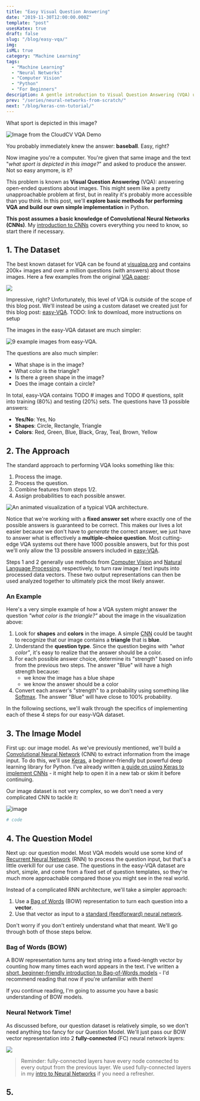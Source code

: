 ```yaml
---
title: "Easy Visual Question Answering"
date: "2019-11-30T12:00:00.000Z"
template: "post"
usesKatex: true
draft: false
slug: "/blog/easy-vqa/"
img:
isML: true
category: "Machine Learning"
tags:
  - "Machine Learning"
  - "Neural Networks"
  - "Computer Vision"
  - "Python"
  - "For Beginners"
description: A gentle introduction to Visual Question Answering (VQA) using neural networks.
prev: "/series/neural-networks-from-scratch/"
next: "/blog/keras-cnn-tutorial/"
---
```


What sport is depicted in this image?

![Image from the CloudCV VQA Demo](./media-link/vqa-post/baseball.jpg)

You probably immediately knew the answer: **baseball**. Easy, right?

Now imagine you're a computer. You're given that same image and the text "_what sport is depicted in this image?_" and asked to produce the answer. Not so easy anymore, is it?

This problem is known as **Visual Question Answering** (VQA): answering open-ended questions about images. This might seem like a pretty unapproachable problem at first, but in reality it's probably more accessible than you think. In this post, we'll **explore basic methods for performing VQA and build our own simple implementation** in Python.

**This post assumes a basic knowledge of Convolutional Neural Networks (CNNs)**. My [introduction to CNNs](/blog/intro-to-cnns-part-1/) covers everything you need to know, so start there if necessary.

## 1. The Dataset

The best known dataset for VQA can be found at [visualqa.org](https://visualqa.org) and contains 200k+ images and over a million questions (with answers) about those images. Here a few examples from the original [VQA paper](https://arxiv.org/pdf/1505.00468.pdf):

![](./media-link/vqa-post/vqa-example.png)

Impressive, right? Unfortunately, this level of VQA is outside of the scope of this blog post. We'll instead be using a custom dataset we created just for this blog post: [easy-VQA](https://github.com/vzhou842/easy-VQA). TODO: link to download, more instructions on setup

The images in the easy-VQA dataset are much simpler:

![9 example images from easy-VQA.](./media-link/vqa-post/easy-vqa-images.png)

The questions are also much simpler:

- What shape is in the image?
- What color is the triangle?
- Is there a green shape in the image?
- Does the image contain a circle?

In total, easy-VQA contains TODO # images and TODO # questions, split into training (80%) and testing (20%) sets. The questions have 13 possible answers:

- **Yes/No**: Yes, No
- **Shapes**: Circle, Rectangle, Triangle
- **Colors**: Red, Green, Blue, Black, Gray, Teal, Brown, Yellow

## 2. The Approach

The standard approach to performing VQA looks something like this:

1. Process the image.
2. Process the question.
3. Combine features from steps 1/2.
4. Assign probabilities to each possible answer.

![An animated visualization of a typical VQA architecture.](/media/vqa-post/architecture.gif)

Notice that we're working with a **fixed answer set** where exactly one of the possible answers is guaranteed to be correct. This makes our lives a lot easier because we don't have to _generate_ the correct answer, we just have to answer what is effectively a **multiple-choice question**. Most cutting-edge VQA systems out there have 1000 possible answers, but for this post we'll only allow the 13 possible answers included in [easy-VQA](https://github.com/vzhou842/easy-VQA).

Steps 1 and 2 generally use methods from [Computer Vision](/tag/computer-vision/) and [Natural Language Processing](/tag/natural-language-processing/), respectively, to turn raw image / text inputs into processed data vectors. These two output representations can then be used analyzed together to ultimately pick the most likely answer.

### An Example

Here's a very simple example of how a VQA system might answer the question _"what color is the triangle?"_ about the image in the visualization above:

1. Look for **shapes** and **colors** in the image. A simple [CNN](/blog/intro-to-cnns-part-1/) could be taught to recognize that our image contains a **triangle** that is **blue**.
2. Understand the **question type**. Since the question begins with _"what color"_, it's easy to realize that the answer should be a color.
3. For each possible answer choice, determine its "strength" based on info from the previous two steps. The answer "Blue" will have a high strength because:
    * we know the image has a blue shape
    * we know the answer should be a color
4. Convert each answer's "strength" to a probability using something like [Softmax](/blog/softmax). The answer "Blue" will have close to 100% probability.

In the following sections, we'll walk through the specifics of implementing each of these 4 steps for our easy-VQA dataset.

## 3. The Image Model

First up: our image model. As we've previously mentioned, we'll build a [Convolutional Neural Network](/blog/intro-to-cnns-part-1/) (CNN) to extract information from the image input. To do this, we'll use [Keras](https://keras.io/), a beginner-friendly but powerful deep learning library for Python. I've already written [a guide on using Keras to implement CNNs](/blog/keras-cnn-tutorial/) - it might help to open it in a new tab or skim it before continuing.

Our image dataset is not very complex, so we don't need a very complicated CNN to tackle it:

![image]()

```python
# code
```

## 4. The Question Model

Next up: our question model. Most VQA models would use some kind of [Recurrent Neural Network](/blog/intro-to-rnns/) (RNN) to process the question input, but that's a little overkill for our use case. The questions in the easy-VQA dataset are short, simple, and come from a fixed set of question templates, so they're much more approachable compared those you might see in the real world.

Instead of a complicated RNN architecture, we'll take a simpler approach:

1. Use a [Bag of Words](/blog/bag-of-words/) (BOW) representation to turn each question into a **vector**.
2. Use that vector as input to a [standard (feedforward) neural network](/blog/intro-to-neural-networks/).

Don't worry if you don't entirely understand what that meant. We'll go through both of those steps below.

### Bag of Words (BOW)

A BOW representation turns any text string into a fixed-length vector by counting how many times each word appears in the text. I've written a [short, beginner-friendly introduction to Bag-of-Words models](/blog/bag-of-words/) - I'd recommend reading that now if you're unfamiliar with them!

If you continue reading, I'm going to assume you have a basic understanding of BOW models.

### Neural Network Time!

As discussed before, our question dataset is relatively simple, so we don't need anything too fancy for our Question Model. We'll just pass our BOW vector representation into 2 **fully-connected** (FC) neural network layers:

![](/media/vqa-post/feedforward.svg)

> Reminder: fully-connected layers have every node connected to every output from the previous layer. We used fully-connected layers in my [intro to Neural Networks](/blog/intro-to-neural-networks/) if you need a refresher.

## 5.
